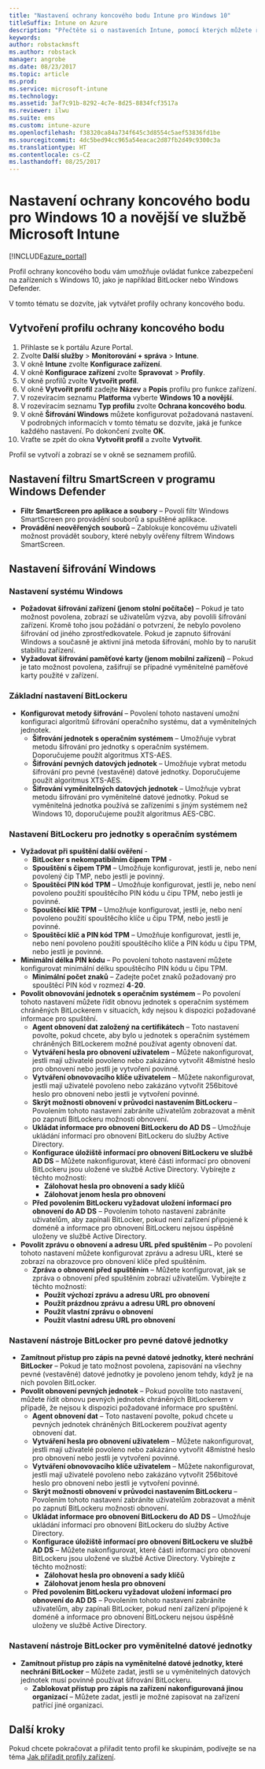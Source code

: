 ```yaml
---
title: "Nastavení ochrany koncového bodu Intune pro Windows 10"
titleSuffix: Intune on Azure
description: "Přečtěte si o nastaveních Intune, pomocí kterých můžete řídit nastavení ochrany koncového bodu, jako je BitLocker, na zařízeních s Windows 10."
keywords: 
author: robstackmsft
ms.author: robstack
manager: angrobe
ms.date: 08/23/2017
ms.topic: article
ms.prod: 
ms.service: microsoft-intune
ms.technology: 
ms.assetid: 3af7c91b-8292-4c7e-8d25-8834fcf3517a
ms.reviewer: ilwu
ms.suite: ems
ms.custom: intune-azure
ms.openlocfilehash: f38320ca84a734f645c3d8554c5aef53836fd1be
ms.sourcegitcommit: 4dc5bed94cc965a54eacac2d87fb2d49c9300c3a
ms.translationtype: HT
ms.contentlocale: cs-CZ
ms.lasthandoff: 08/25/2017
---
```

# <a name="endpoint-protection-settings-for-windows-10-and-later-in-microsoft-intune"></a>Nastavení ochrany koncového bodu pro Windows 10 a novější ve službě Microsoft Intune

[!INCLUDE[azure_portal](./includes/azure_portal.md)]

Profil ochrany koncového bodu vám umožňuje ovládat funkce zabezpečení na zařízeních s Windows 10, jako je například BitLocker nebo Windows Defender.

V tomto tématu se dozvíte, jak vytvářet profily ochrany koncového bodu.

## <a name="create-an-endpoint-protection-profile"></a>Vytvoření profilu ochrany koncového bodu

1. Přihlaste se k portálu Azure Portal.
2. Zvolte **Další služby** > **Monitorování + správa** > **Intune**.
3. V okně **Intune** zvolte **Konfigurace zařízení**.
2. V okně **Konfigurace zařízení** zvolte **Spravovat** > **Profily**.
3. V okně profilů zvolte **Vytvořit profil**.
4. V okně **Vytvořit profil** zadejte **Název** a **Popis** profilu pro funkce zařízení.
5. V rozevíracím seznamu **Platforma** vyberte **Windows 10 a novější**.
6. V rozevíracím seznamu **Typ profilu** zvolte **Ochrana koncového bodu**.
7. V okně **Šifrování Windows** můžete konfigurovat požadovaná nastavení. V podrobných informacích v tomto tématu se dozvíte, jaká je funkce každého nastavení. Po dokončení zvolte **OK**.
8. Vraťte se zpět do okna **Vytvořit profil** a zvolte **Vytvořit**.

Profil se vytvoří a zobrazí se v okně se seznamem profilů.

## <a name="windows-defender-smartscreen-settings"></a>Nastavení filtru SmartScreen v programu Windows Defender

- **Filtr SmartScreen pro aplikace a soubory** – Povolí filtr Windows SmartScreen pro provádění souborů a spuštěné aplikace.
- **Provádění neověřených souborů** – Zablokuje koncovému uživateli možnost provádět soubory, které nebyly ověřeny filtrem Windows SmartScreen.

## <a name="windows-encryption-settings"></a>Nastavení šifrování Windows

### <a name="windows-settings"></a>Nastavení systému Windows

- **Požadovat šifrování zařízení (jenom stolní počítače)** – Pokud je tato možnost povolena, zobrazí se uživatelům výzva, aby povolili šifrování zařízení. Kromě toho jsou požádání o potvrzení, že nebylo povoleno šifrování od jiného zprostředkovatele. Pokud je zapnuto šifrování Windows a současně je aktivní jiná metoda šifrování, mohlo by to narušit stabilitu zařízení.
- **Vyžadovat šifrování paměťové karty (jenom mobilní zařízení)** – Pokud je tato možnost povolena, zašifrují se případné vyměnitelné paměťové karty použité v zařízení.


### <a name="bitlocker-base-settings"></a>Základní nastavení BitLockeru

- **Konfigurovat metody šifrování** – Povolení tohoto nastavení umožní konfiguraci algoritmů šifrování operačního systému, dat a vyměnitelných jednotek.
    - **Šifrování jednotek s operačním systémem** – Umožňuje vybrat metodu šifrování pro jednotky s operačním systémem. Doporučujeme použít algoritmus XTS-AES.
    - **Šifrování pevných datových jednotek** – Umožňuje vybrat metodu šifrování pro pevné (vestavěné) datové jednotky. Doporučujeme použít algoritmus XTS-AES.
    - **Šifrování vyměnitelných datových jednotek** – Umožňuje vybrat metodu šifrování pro vyměnitelné datové jednotky. Pokud se vyměnitelná jednotka používá se zařízeními s jiným systémem než Windows 10, doporučujeme použít algoritmus AES-CBC.


### <a name="bitlocker-os-drive-settings"></a>Nastavení BitLockeru pro jednotky s operačním systémem

- **Vyžadovat při spuštění další ověření** -
    - **BitLocker s nekompatibilním čipem TPM** -
    - **Spouštění s čipem TPM** – Umožňuje konfigurovat, jestli je, nebo není povolený čip TMP, nebo jestli je povinný.
    - **Spouštěcí PIN kód TPM** – Umožňuje konfigurovat, jestli je, nebo není povoleno použití spouštěcího PIN kódu u čipu TPM, nebo jestli je povinné.
    - **Spouštěcí klíč TPM** – Umožňuje konfigurovat, jestli je, nebo není povoleno použití spouštěcího klíče u čipu TPM, nebo jestli je povinné.
    - **Spouštěcí klíč a PIN kód TPM** – Umožňuje konfigurovat, jestli je, nebo není povoleno použití spouštěcího klíče a PIN kódu u čipu TPM, nebo jestli je povinné.
- **Minimální délka PIN kódu** – Po povolení tohoto nastavení můžete konfigurovat minimální délku spouštěcího PIN kódu u čipu TPM.
    - **Minimální počet znaků** – Zadejte počet znaků požadovaný pro spouštěcí PIN kód v rozmezí **4**-**20**.
- **Povolit obnovování jednotek s operačním systémem** – Po povolení tohoto nastavení můžete řídit obnovu jednotek s operačním systémem chráněných BitLockerem v situacích, kdy nejsou k dispozici požadované informace pro spuštění.
    - **Agent obnovení dat založený na certifikátech** – Toto nastavení povolte, pokud chcete, aby bylo u jednotek s operačním systémem chráněných BitLockerem možné používat agenty obnovení dat.
    - **Vytváření hesla pro obnovení uživatelem** – Můžete nakonfigurovat, jestli mají uživatelé povoleno nebo zakázáno vytvořit 48místné heslo pro obnovení nebo jestli je vytvoření povinné.
    - **Vytváření obnovovacího klíče uživatelem** – Můžete nakonfigurovat, jestli mají uživatelé povoleno nebo zakázáno vytvořit 256bitové heslo pro obnovení nebo jestli je vytvoření povinné.
    - **Skrýt možnosti obnovení v průvodci nastavením BitLockeru** – Povolením tohoto nastavení zabráníte uživatelům zobrazovat a měnit po zapnutí BitLockeru možnosti obnovení.
    - **Ukládat informace pro obnovení BitLockeru do AD DS** – Umožňuje ukládání informací pro obnovení BitLockeru do služby Active Directory.
    - **Konfigurace úložiště informací pro obnovení BitLockeru ve službě AD DS** – Můžete nakonfigurovat, které části informací pro obnovení BitLockeru jsou uložené ve službě Active Directory. Vybírejte z těchto možností:
        - **Zálohovat hesla pro obnovení a sady klíčů**
        - **Zálohovat jenom hesla pro obnovení**
    - **Před povolením BitLockeru vyžadovat uložení informací pro obnovení do AD DS** – Povolením tohoto nastavení zabráníte uživatelům, aby zapínali BitLocker, pokud není zařízení připojené k doméně a informace pro obnovení BitLockeru nejsou úspěšně uloženy ve službě Active Directory.
- **Povolit zprávu o obnovení a adresu URL před spuštěním** – Po povolení tohoto nastavení můžete konfigurovat zprávu a adresu URL, které se zobrazí na obrazovce pro obnovení klíče před spuštěním.
    - **Zpráva o obnovení před spuštěním** – Můžete konfigurovat, jak se zpráva o obnovení před spuštěním zobrazí uživatelům. Vybírejte z těchto možností:
        - **Použít výchozí zprávu a adresu URL pro obnovení**
        - **Použít prázdnou zprávu a adresu URL pro obnovení**
        - **Použít vlastní zprávu o obnovení**
        - **Použít vlastní adresu URL pro obnovení**


### <a name="bitlocker-fixed-data-drive-settings"></a>Nastavení nástroje BitLocker pro pevné datové jednotky

- **Zamítnout přístup pro zápis na pevné datové jednotky, které nechrání BitLocker** – Pokud je tato možnost povolena, zapisování na všechny pevné (vestavěné) datové jednotky je povoleno jenom tehdy, když je na nich povolen BitLocker.
- **Povolit obnovení pevných jednotek** – Pokud povolíte toto nastavení, můžete řídit obnovu pevných jednotek chráněných BitLockerem v případě, že nejsou k dispozici požadované informace pro spuštění.
    - **Agent obnovení dat** – Toto nastavení povolte, pokud chcete u pevných jednotek chráněných BitLockerem používat agenty obnovení dat.
    - **Vytváření hesla pro obnovení uživatelem** – Můžete nakonfigurovat, jestli mají uživatelé povoleno nebo zakázáno vytvořit 48místné heslo pro obnovení nebo jestli je vytvoření povinné.  
    - **Vytváření obnovovacího klíče uživatelem** – Můžete nakonfigurovat, jestli mají uživatelé povoleno nebo zakázáno vytvořit 256bitové heslo pro obnovení nebo jestli je vytvoření povinné.
    - **Skrýt možnosti obnovení v průvodci nastavením BitLockeru** – Povolením tohoto nastavení zabráníte uživatelům zobrazovat a měnit po zapnutí BitLockeru možnosti obnovení.
    - **Ukládat informace pro obnovení BitLockeru do AD DS** – Umožňuje ukládání informací pro obnovení BitLockeru do služby Active Directory.
    - **Konfigurace úložiště informací pro obnovení BitLockeru ve službě AD DS** – Můžete nakonfigurovat, které části informací pro obnovení BitLockeru jsou uložené ve službě Active Directory. Vybírejte z těchto možností:
        - **Zálohovat hesla pro obnovení a sady klíčů**
        - **Zálohovat jenom hesla pro obnovení**
    - **Před povolením BitLockeru vyžadovat uložení informací pro obnovení do AD DS** – Povolením tohoto nastavení zabráníte uživatelům, aby zapínali BitLocker, pokud není zařízení připojené k doméně a informace pro obnovení BitLockeru nejsou úspěšně uloženy ve službě Active Directory.


### <a name="bitlocker-removable-data-drive-settings"></a>Nastavení nástroje BitLocker pro vyměnitelné datové jednotky

- **Zamítnout přístup pro zápis na vyměnitelné datové jednotky, které nechrání BitLocker** – Můžete zadat, jestli se u vyměnitelných datových jednotek musí povinně používat šifrování BitLockeru.
    - **Zablokovat přístup pro zápis na zařízení nakonfigurovaná jinou organizací** – Můžete zadat, jestli je možné zapisovat na zařízení patřící jiné organizaci.



## <a name="next-steps"></a>Další kroky

Pokud chcete pokračovat a přiřadit tento profil ke skupinám, podívejte se na téma [Jak přiřadit profily zařízení](device-profile-assign.md).

